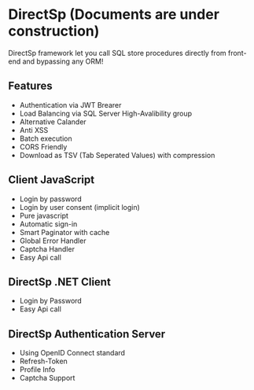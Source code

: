 
# DirectSp (Documents are under construction)
DirectSp framework let you call SQL store procedures directly from front-end and bypassing any ORM!

## Features
* Authentication via JWT Brearer
* Load Balancing via SQL Server High-Avalibility group
* Alternative Calander
* Anti XSS
* Batch execution
* CORS Friendly
* Download as TSV (Tab Seperated Values) with compression

## Client JavaScript 
* Login by password
* Login by user consent (implicit login)
* Pure javascript
* Automatic sign-in
* Smart Paginator with cache
* Global Error Handler
* Captcha Handler
* Easy Api call

## DirectSp .NET Client
* Login by Password
* Easy Api call

## DirectSp Authentication Server
* Using OpenID Connect standard
* Refresh-Token
* Profile Info
* Captcha Support

